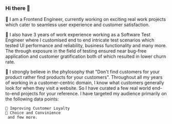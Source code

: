 ### Hi there 👋

📌 I am a Frontend Engineer, currently working on exciting real work projects which cater to seamless user experience and customer satisfaction.

📌 I also have 3 years of work experience working as a Software Test Engineer where I customised end to end intricate test scenarios which tested UI performance and reliability, business functionality and many more. The through exposure in the field of testing ensured near bug-free application and customer gratification both of which resulted in lower churn rate.

📌 I strongly believe in the phylosophy that "Don't find customers for your product rather find products for your customers". Throughout all my years of working in a customer-centric domain, I know what customers generally look for when they visit a website. So I have curated a few real world end-to-end projects for your reference. I have targeted my audience primarily on the following data points:

    📍 Improving Customer Loyalty
    📍 Choice and Convinience
     and few more.
    
<!--
**gautoma/gautoma** is a ✨ _special_ ✨ repository because its `README.md` (this file) appears on your GitHub profile.

Here are some ideas to get you started:

- 🔭 I’m currently working on ...
- 🌱 I’m currently learning ...
- 👯 I’m looking to collaborate on ...
- 🤔 I’m looking for help with ...
- 💬 Ask me about ...
- 📫 How to reach me: ...
- 😄 Pronouns: ...
- ⚡ Fun fact: ...
-->
